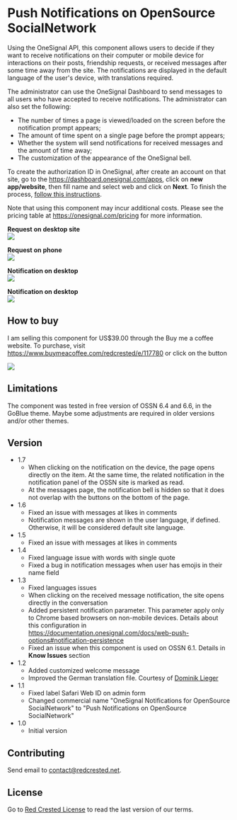 # Push Notifications on OpenSource SocialNetwork

Using the OneSignal API, this component allows users to decide if they want to receive notifications on their computer or mobile device for interactions on their posts, friendship requests, or received messages after some time away from the site. The notifications are displayed in the default language of the user's device, with translations required.

The administrator can use the OneSignal Dashboard to send messages to all users who have accepted to receive notifications. The administrator can also set the following:

- The number of times a page is viewed/loaded on the screen before the notification prompt appears;
- The amount of time spent on a single page before the prompt appears;
- Whether the system will send notifications for received messages and the amount of time away;
- The customization of the appearance of the OneSignal bell.

To create the authorization ID in OneSignal, after create an account on that site, go to the https://dashboard.onesignal.com/apps, click on **new app/website**, then fill name and select web and click on **Next**. To finish the process, [follow this instructions](https://documentation.onesignal.com/v7.0/docs/web-push-custom-code-setup).

Note that using this component may incur additional costs. Please see the pricing table at https://onesignal.com/pricing for more information.


**Request on desktop site**<br>
![](https://www.redcrested.net/solutions/ossn/components/OneSignalNotifications/OneSignalNotifications-1.png)

**Request on phone**<br>
![](https://www.redcrested.net/solutions/ossn/components/OneSignalNotifications/OneSignalNotifications-2.png)

**Notification on desktop**<br>
![](https://www.redcrested.net/solutions/ossn/components/OneSignalNotifications/OneSignalNotifications-5.png)

**Notification on desktop**<br>
![](https://www.redcrested.net/solutions/ossn/components/OneSignalNotifications/OneSignalNotifications-6.png)


## How to buy
I am selling this component for US$39.00 through the Buy me a coffee website. To purchase, visit https://www.buymeacoffee.com/redcrested/e/117780 or click on the button 

[![](https://redcrested.net/res/img/button.png)](https://www.buymeacoffee.com/redcrested/e/117780)

## Limitations

The component was tested in free version of OSSN 6.4 and 6.6, in the GoBlue theme. Maybe some adjustments are required in older versions and/or other themes. 

## Version

- 1.7
  - When clicking on the notification on the device, the page opens directly on the item. At the same time, the related notification in the notification panel of the OSSN site is marked as read.
  - At the messages page, the notification bell is hidden so that it does not overlap with the buttons on the bottom of the page.
- 1.6
    - Fixed an issue with messages at likes in comments
    - Notification messages are shown in the user language, if defined. Otherwise, it will be considered default site language.
- 1.5
    - Fixed an issue with messages at likes in comments
- 1.4
    - Fixed language issue with words with single quote
    - Fixed a bug in notification messages when user has emojis in their name field
- 1.3
    - Fixed languages issues
    - When clicking on the received message notification, the site opens directly in the conversation
    - Added persistent notification parameter. This parameter  apply only to Chrome based browsers on non-mobile devices. Details about this configuration in https://documentation.onesignal.com/docs/web-push-options#notification-persistence
    - Fixed an issue when this component is used on OSSN 6.1. Details in **Know Issues** section 
- 1.2
    - Added customized welcome message
    - Improved the German translation file. Courtesy of [Dominik Lieger](https://www.opensource-socialnetwork.org/u/Crossi)
- 1.1 
    - Fixed label Safari Web ID on admin form 
    - Changed commercial name "OneSignal Notifications for OpenSource SocialNetwork" to "Push Notifications on OpenSource SocialNetwork"
- 1.0
    - Initial version

    
## Contributing

Send email to [contact@redcrested.net](contact@redcrested.net).

## License

Go to [Red Crested License](http://www.redcrested.net/license) to read the last version of our terms.
